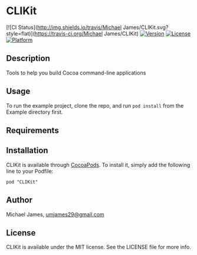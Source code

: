 # CLIKit

[![CI Status](http://img.shields.io/travis/Michael James/CLIKit.svg?style=flat)](https://travis-ci.org/Michael James/CLIKit)
[![Version](https://img.shields.io/cocoapods/v/CLIKit.svg?style=flat)](http://cocoadocs.org/docsets/CLIKit)
[![License](https://img.shields.io/cocoapods/l/CLIKit.svg?style=flat)](http://cocoadocs.org/docsets/CLIKit)
[![Platform](https://img.shields.io/cocoapods/p/CLIKit.svg?style=flat)](http://cocoadocs.org/docsets/CLIKit)

## Description

Tools to help you build Cocoa command-line applications

## Usage

To run the example project, clone the repo, and run `pod install` from the Example directory first.

## Requirements

## Installation

CLIKit is available through [CocoaPods](http://cocoapods.org). To install
it, simply add the following line to your Podfile:

    pod "CLIKit"

## Author

Michael James, umjames29@gmail.com

## License

CLIKit is available under the MIT license. See the LICENSE file for more info.

